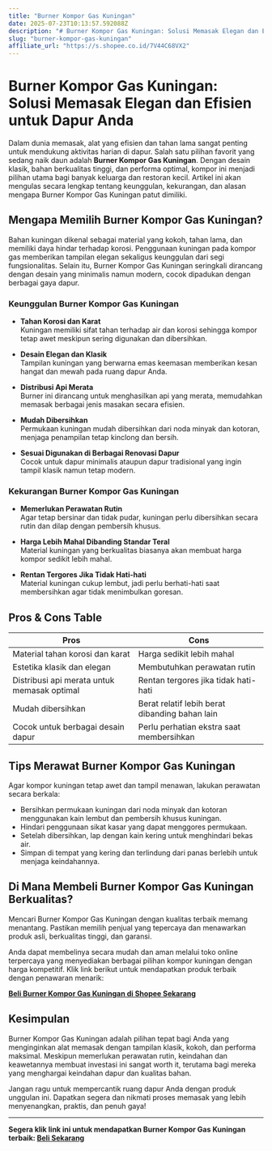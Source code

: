 ```yaml
---
title: "Burner Kompor Gas Kuningan"
date: 2025-07-23T10:13:57.592088Z
description: "# Burner Kompor Gas Kuningan: Solusi Memasak Elegan dan Efisien untuk Dapur Anda..."
slug: "burner-kompor-gas-kuningan"
affiliate_url: "https://s.shopee.co.id/7V44C68VX2"
---
```

# Burner Kompor Gas Kuningan: Solusi Memasak Elegan dan Efisien untuk Dapur Anda

Dalam dunia memasak, alat yang efisien dan tahan lama sangat penting untuk mendukung aktivitas harian di dapur. Salah satu pilihan favorit yang sedang naik daun adalah **Burner Kompor Gas Kuningan**. Dengan desain klasik, bahan berkualitas tinggi, dan performa optimal, kompor ini menjadi pilihan utama bagi banyak keluarga dan restoran kecil. Artikel ini akan mengulas secara lengkap tentang keunggulan, kekurangan, dan alasan mengapa Burner Kompor Gas Kuningan patut dimiliki.

## Mengapa Memilih Burner Kompor Gas Kuningan?

Bahan kuningan dikenal sebagai material yang kokoh, tahan lama, dan memiliki daya hindar terhadap korosi. Penggunaan kuningan pada kompor gas memberikan tampilan elegan sekaligus keunggulan dari segi fungsionalitas. Selain itu, Burner Kompor Gas Kuningan seringkali dirancang dengan desain yang minimalis namun modern, cocok dipadukan dengan berbagai gaya dapur.

### Keunggulan Burner Kompor Gas Kuningan

- **Tahan Korosi dan Karat**  
  Kuningan memiliki sifat tahan terhadap air dan korosi sehingga kompor tetap awet meskipun sering digunakan dan dibersihkan.

- **Desain Elegan dan Klasik**  
  Tampilan kuningan yang berwarna emas keemasan memberikan kesan hangat dan mewah pada ruang dapur Anda.

- **Distribusi Api Merata**  
  Burner ini dirancang untuk menghasilkan api yang merata, memudahkan memasak berbagai jenis masakan secara efisien.

- **Mudah Dibersihkan**  
  Permukaan kuningan mudah dibersihkan dari noda minyak dan kotoran, menjaga penampilan tetap kinclong dan bersih.

- **Sesuai Digunakan di Berbagai Renovasi Dapur**  
  Cocok untuk dapur minimalis ataupun dapur tradisional yang ingin tampil klasik namun tetap modern.

### Kekurangan Burner Kompor Gas Kuningan

- **Memerlukan Perawatan Rutin**  
  Agar tetap bersinar dan tidak pudar, kuningan perlu dibersihkan secara rutin dan dilap dengan pembersih khusus.

- **Harga Lebih Mahal Dibanding Standar Teral**  
  Material kuningan yang berkualitas biasanya akan membuat harga kompor sedikit lebih mahal.

- **Rentan Tergores Jika Tidak Hati-hati**  
  Material kuningan cukup lembut, jadi perlu berhati-hati saat membersihkan agar tidak menimbulkan goresan.

## Pros & Cons Table

| **Pros** | **Cons** |
|------------|--------------|
| Material tahan korosi dan karat | Harga sedikit lebih mahal |
| Estetika klasik dan elegan | Membutuhkan perawatan rutin |
| Distribusi api merata untuk memasak optimal | Rentan tergores jika tidak hati-hati |
| Mudah dibersihkan | Berat relatif lebih berat dibanding bahan lain |
| Cocok untuk berbagai desain dapur | Perlu perhatian ekstra saat membersihkan |

## Tips Merawat Burner Kompor Gas Kuningan

Agar kompor kuningan tetap awet dan tampil menawan, lakukan perawatan secara berkala:

- Bersihkan permukaan kuningan dari noda minyak dan kotoran menggunakan kain lembut dan pembersih khusus kuningan.
- Hindari penggunaan sikat kasar yang dapat menggores permukaan.
- Setelah dibersihkan, lap dengan kain kering untuk menghindari bekas air.
- Simpan di tempat yang kering dan terlindung dari panas berlebih untuk menjaga keindahannya.

## Di Mana Membeli Burner Kompor Gas Kuningan Berkualitas?

Mencari Burner Kompor Gas Kuningan dengan kualitas terbaik memang menantang. Pastikan memilih penjual yang tepercaya dan menawarkan produk asli, berkualitas tinggi, dan garansi.

Anda dapat membelinya secara mudah dan aman melalui toko online terpercaya yang menyediakan berbagai pilihan kompor kuningan dengan harga kompetitif. Klik link berikut untuk mendapatkan produk terbaik dengan penawaran menarik:  

[**Beli Burner Kompor Gas Kuningan di Shopee Sekarang**](https://s.shopee.co.id/7V44C68VX2)

## Kesimpulan

Burner Kompor Gas Kuningan adalah pilihan tepat bagi Anda yang menginginkan alat memasak dengan tampilan klasik, kokoh, dan performa maksimal. Meskipun memerlukan perawatan rutin, keindahan dan keawetannya membuat investasi ini sangat worth it, terutama bagi mereka yang menghargai keindahan dapur dan kualitas bahan.

Jangan ragu untuk mempercantik ruang dapur Anda dengan produk unggulan ini. Dapatkan segera dan nikmati proses memasak yang lebih menyenangkan, praktis, dan penuh gaya!

---

**Segera klik link ini untuk mendapatkan Burner Kompor Gas Kuningan terbaik: [Beli Sekarang](https://s.shopee.co.id/7V44C68VX2)**